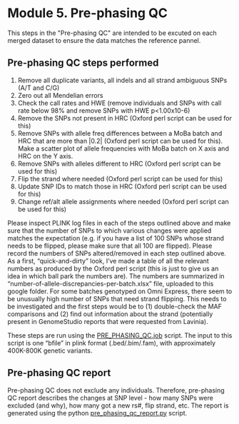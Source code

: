 # Module 5. Pre-phasing QC

This steps in the &quot;Pre-phasing QC&quot; are intended to be excuted on each merged dataset to ensure the data matches the reference pannel.

## Pre-phasing QC steps performed
1. Remove all duplicate variants, all indels and all strand ambiguous SNPs (A/T and C/G)
2. Zero out all Mendelian errors
3. Check the call rates and HWE (remove individuals and SNPs with call rate below 98% and remove SNPs with HWE p<1.00x10-6)
4. Remove the SNPs not present in HRC (Oxford perl script can be used for this)
5. Remove SNPs with allele freq differences between a MoBa batch and HRC that are more than |0.2| (Oxford perl script can be used for this). Make a scatter plot of allele frequencies with MoBa batch on X axis and HRC on the Y axis.
6. Remove SNPs with alleles different to HRC (Oxford perl script can be used for this)
7. Flip the strand where needed (Oxford perl script can be used for this)
8. Update SNP IDs to match those in HRC (Oxford perl script can be used for this)
9. Change ref/alt allele assignments where needed (Oxford perl script can be used for this)

Please inspect PLINK log files in each of the steps outlined above and make sure that the number of SNPs to which various changes were applied matches the expectation (e.g. if you have a list of 100 SNPs whose strand needs to be flipped, please make sure that all 100 are flipped).
Please record the numbers of SNPs altered/removed in each step outlined above. As a first, “quick-and-dirty” look, I’ve made a table of all the relevant numbers as produced by the Oxford perl script (this is just to give us an idea in which ball park the numbers are). The numbers are summarized in “number-of-allele-discrepancies-per-batch.xlsx” file, uploaded to this google folder. For some batches genotyped on Omni Express, there seem to be unusually high number of SNPs that need strand flipping. This needs to be investigated and the first steps would be to (1) double-check the MAF comparisons and (2) find out information about the strand (potentially present in GenomeStudio reports that were requested from Lavinia).  

These steps are run using the [PRE_PHASING_QC.job](https://github.com/psychgen/MoBaPsychGen-QC-pipeline/tree/main/scripts/qc_modules/phasing_imputation/PRE_PHASING_QC.job) script. The input to this script is one “bfile” in plink format (.bed/.bim/.fam), with approximately 400K-800K genetic variants.

## Pre-phasing QC report

Pre-phasing QC does not exclude any individuals. Therefore, pre-phasing QC report describes the changes at SNP level - how many SNPs were excluded (and why), how many got a new rs#, flip strand, etc.
The report is generated using the python [pre_phasing_qc_report.py](https://github.com/psychgen/MoBaPsychGen-QC-pipeline/tree/main/scripts/qc_modules/phasing_imputation/pre_phasing_qc_report.py) script.
